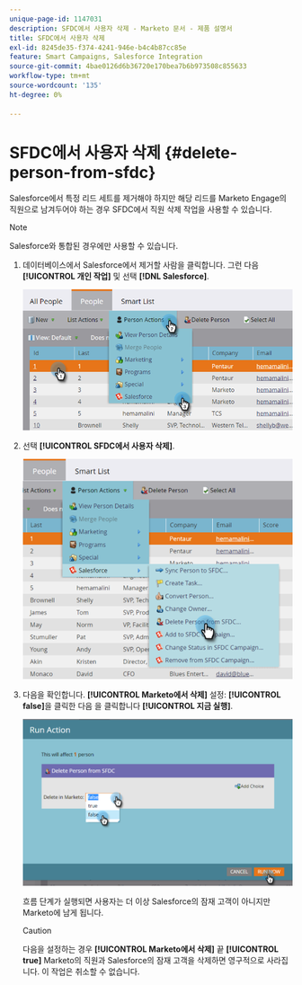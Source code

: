 ```yaml
---
unique-page-id: 1147031
description: SFDC에서 사용자 삭제 - Marketo 문서 - 제품 설명서
title: SFDC에서 사용자 삭제
exl-id: 8245de35-f374-4241-946e-b4c4b87cc85e
feature: Smart Campaigns, Salesforce Integration
source-git-commit: 4bae0126d6b36720e170bea7b6b973508c855633
workflow-type: tm+mt
source-wordcount: '135'
ht-degree: 0%

---
```


# SFDC에서 사용자 삭제 {#delete-person-from-sfdc}

Salesforce에서 특정 리드 세트를 제거해야 하지만 해당 리드를 Marketo Engage의 직원으로 남겨두어야 하는 경우 SFDC에서 직원 삭제 작업을 사용할 수 있습니다.

>[!NOTE]
>
>Salesforce와 통합된 경우에만 사용할 수 있습니다.

1. 데이터베이스에서 Salesforce에서 제거할 사람을 클릭합니다. 그런 다음 **[!UICONTROL 개인 작업]** 및 선택 **[!DNL Salesforce]**.

   ![](assets/person-actions-salesforce.png)

1. 선택 **[!UICONTROL SFDC에서 사용자 삭제]**.

   ![](assets/delete-person-from-sfdc.png)

1. 다음을 확인합니다. **[!UICONTROL Marketo에서 삭제]** 설정: **[!UICONTROL false]**&#x200B;을 클릭한 다음 을 클릭합니다 **[!UICONTROL 지금 실행]**.

   ![](assets/run-action-delete-lead-from-sfdc.png)

   흐름 단계가 실행되면 사용자는 더 이상 Salesforce의 잠재 고객이 아니지만 Marketo에 남게 됩니다.

   >[!CAUTION]
   >
   >다음을 설정하는 경우 **[!UICONTROL Marketo에서 삭제]** 끝 **[!UICONTROL true]** Marketo의 직원과 Salesforce의 잠재 고객을 삭제하면 영구적으로 사라집니다. 이 작업은 취소할 수 없습니다.
